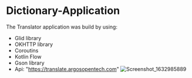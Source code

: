 # Dictionary-Application
The Translator application was build by using:
- Glid library 
- OKHTTP library
- Coroutins 
- Kotlin Flow
- Gson library 
- Api: "https://translate.argosopentech.com"
![Screenshot_1632985889](https://user-images.githubusercontent.com/80788290/135404730-363db120-fb9c-4416-9c5e-e2df859f27e3.png)
